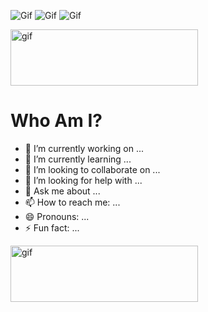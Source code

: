 

<!--
**josephAttia/josephAttia** is a ✨ _special_ ✨ repository because its `README.md` (this file) appears on your GitHub profile.

Here are some ideas to get you started:

- 🔭 I’m currently working on ...
- 🌱 I’m currently learning ...
- 👯 I’m looking to collaborate on ...
- 🤔 I’m looking for help with ...
- 💬 Ask me about ...
- 📫 How to reach me: ...
- 😄 Pronouns: ...
- ⚡ Fun fact: ...
-->

![Gif](https://im4.ezgif.com/tmp/ezgif-4-f25fa588fa16.gif)
![Gif](https://im4.ezgif.com/tmp/ezgif-4-f25fa588fa16.gif)
![Gif](https://im4.ezgif.com/tmp/ezgif-4-f25fa588fa16.gif)

<img src="https://images.squarespace-cdn.com/content/v1/58ad28e2e3df28b8c47a3b47/1554271800593-J74XMX5P874U7H6GN6D7/ke17ZwdGBToddI8pDm48kLj2RgqPo8tE7yM248huEuQUqsxRUqqbr1mOJYKfIPR7LoDQ9mXPOjoJoqy81S2I8N_N4V1vUb5AoIIIbLZhVYy7Mythp_T-mtop-vrsUOmeInPi9iDjx9w8K4ZfjXt2dtypjDmzSTgYPKRApnbc4RRhZRO9VdarFh1MW6B2uD1CCjLISwBs8eEdxAxTptZAUg/wave-gif.gif" alt="gif" width="300" height="90">

# Who Am I?

- 🔭 I’m currently working on ...
- 🌱 I’m currently learning ...
- 👯 I’m looking to collaborate on ...
- 🤔 I’m looking for help with ...
- 💬 Ask me about ...
- 📫 How to reach me: ...
- 😄 Pronouns: ...
- ⚡ Fun fact: ...
<img src="https://images.squarespace-cdn.com/content/v1/58ad28e2e3df28b8c47a3b47/1554271800593-J74XMX5P874U7H6GN6D7/ke17ZwdGBToddI8pDm48kLj2RgqPo8tE7yM248huEuQUqsxRUqqbr1mOJYKfIPR7LoDQ9mXPOjoJoqy81S2I8N_N4V1vUb5AoIIIbLZhVYy7Mythp_T-mtop-vrsUOmeInPi9iDjx9w8K4ZfjXt2dtypjDmzSTgYPKRApnbc4RRhZRO9VdarFh1MW6B2uD1CCjLISwBs8eEdxAxTptZAUg/wave-gif.gif" alt="gif" width="300" height="90">
